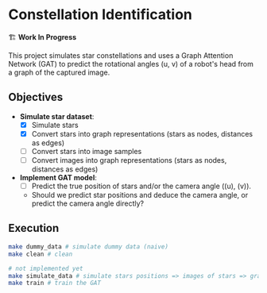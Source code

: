 # Constellation Identification

🏗️ **Work In Progress**

This project simulates star constellations and uses a Graph Attention Network (GAT) to predict the rotational angles (u, v) of a robot's head from a graph of the captured image.

## Objectives
- **Simulate star dataset**:
    - [x] Simulate stars
    - [x] Convert stars into graph representations (stars as nodes, distances as edges)
    - [ ] Convert stars into image samples
    - [ ] Convert images into graph representations (stars as nodes, distances as edges)
- **Implement GAT model**:
    - [ ] Predict the true position of stars and/or the camera angle (\(u\), \(v\)).
    - Should we predict star positions and deduce the camera angle, or predict the camera angle directly?

## Execution

```bash
make dummy_data # simulate dummy data (naive)
make clean # clean

# not implemented yet
make simulate_data # simulate stars positions => images of stars => graph of stars => prediction
make train # train the GAT
```